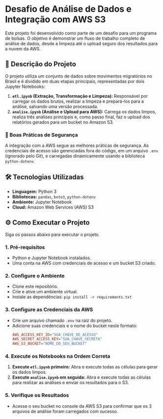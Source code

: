 # Desafio de Análise de Dados e Integração com AWS S3

Este projeto foi desenvolvido como parte de um desafio para um programa de bolsas. O objetivo é demonstrar um fluxo de trabalho completo de análise de dados, desde a limpeza até o upload seguro dos resultados para a nuvem da AWS.

## 📝 Descrição do Projeto

O projeto utiliza um conjunto de dados sobre movimentos migratórios no Brasil e é dividido em duas etapas principais, representadas por dois Jupyter Notebooks:

1.  **`etl.ipynb` (Extração, Transformação e Limpeza):** Responsável por carregar os dados brutos, realizar a limpeza e prepará-los para a análise, salvando uma versão processada.
2.  **`analise.ipynb` (Análise e Upload para AWS):** Carrega os dados limpos, realiza três análises principais e, como passo final, faz o upload dos relatórios gerados para um bucket no Amazon S3.

### 🔐 Boas Práticas de Segurança
A integração com a AWS segue as melhores práticas de segurança. As credenciais de acesso são gerenciadas fora do código, em um arquivo `.env` (ignorado pelo Git), e carregadas dinamicamente usando a biblioteca `python-dotenv`.

## 🛠️ Tecnologias Utilizadas

* **Linguagem:** Python 3
* **Bibliotecas:** `pandas`, `boto3`, `python-dotenv`
* **Ambiente:** Jupyter Notebook
* **Cloud:** Amazon Web Services (AWS) S3

## ⚙️ Como Executar o Projeto

Siga os passos abaixo para executar o projeto.

### **1. Pré-requisitos**
* Python e Jupyter Notebook instalados.
* Uma conta na AWS com credenciais de acesso e um bucket S3 criado.

### **2. Configure o Ambiente**
* Clone este repositório.
* Crie e ative um ambiente virtual.
* Instale as dependências: `pip install -r requirements.txt`

### **3. Configure as Credenciais da AWS**
* Crie um arquivo chamado `.env` na raiz do projeto.
* Adicione suas credenciais e o nome do bucket neste formato:
    ```ini
    AWS_ACCESS_KEY_ID="SUA_CHAVE_DE_ACESSO"
    AWS_SECRET_ACCESS_KEY="SUA_CHAVE_SECRETA"
    AWS_S3_BUCKET="NOME_DO_SEU_BUCKET"
    ```

### **4. Execute os Notebooks na Ordem Correta**
1.  **Execute `etl.ipynb` primeiro:** Abra e execute todas as células para gerar os dados limpos.
2.  **Execute `analise.ipynb` em seguida:** Abra e execute todas as células para realizar as análises e enviar os resultados para o S3.

### **5. Verifique os Resultados**
* Acesse o seu bucket no console da AWS S3 para confirmar que os 3 arquivos de análise foram carregados com sucesso.